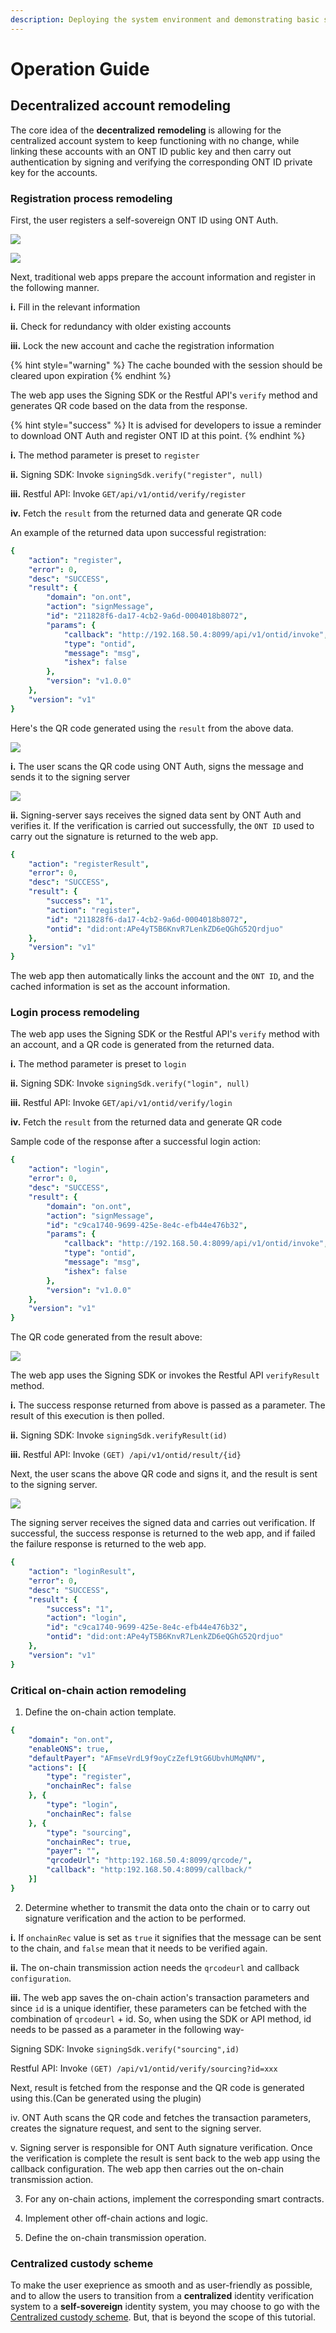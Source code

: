 ```yaml
---
description: Deploying the system environment and demonstrating basic scenarios
---
```


# Operation Guide

## Decentralized account remodeling

The core idea of the **decentralized** **remodeling** is allowing for the centralized account system to keep functioning with no change, while linking these accounts with an ONT ID public key and then carry out authentication by signing and verifying the corresponding ONT ID private key for the accounts.

### Registration process remodeling

First, the user registers a self-sovereign ONT ID using ONT Auth.

![](.gitbook/assets/register1.jpg)

![](.gitbook/assets/register2.jpg)

Next, traditional web apps prepare the account information and register in the following manner.

  **i.** Fill in the relevant information

**ii.** Check for redundancy with older existing accounts

**iii.** Lock the new account and cache the registration information

{% hint style="warning" %}
The cache bounded with the session should be cleared upon expiration
{% endhint %}

The web app uses the Signing SDK or the Restful API's `verify` method and generates QR code based on the data from the response.

{% hint style="success" %}
It is advised for developers to issue a reminder to download ONT Auth and register ONT ID at this point.
{% endhint %}

**i.** The method parameter is preset to `register`

**ii.** Signing SDK: Invoke `signingSdk.verify("register", null)`

**iii.** Restful API: Invoke `GET/api/v1/ontid/verify/register`

**iv.** Fetch the `result` from the returned data and generate QR code

An example of the returned data upon successful registration:

```yaml
{
    "action": "register",
    "error": 0,
    "desc": "SUCCESS",
    "result": {
        "domain": "on.ont",
        "action": "signMessage",
        "id": "211828f6-da17-4cb2-9a6d-0004018b8072",
        "params": {
            "callback": "http://192.168.50.4:8099/api/v1/ontid/invoke",
            "type": "ontid",
            "message": "msg",
            "ishex": false
        },
        "version": "v1.0.0"
    },
    "version": "v1"
}
```

Here's the QR code generated using the `result` from the above data.

![](.gitbook/assets/qrcode1.jpg)

**i.** The user scans the QR code using ONT Auth, signs the message and sends it to the signing server

![](.gitbook/assets/scanregister.jpg)

**ii.** Signing-server says receives the signed data sent by ONT Auth  and verifies it. If the verification is carried out successfully, the `ONT ID` used to carry out the signature is returned to the web app.

```yaml
{
    "action": "registerResult",
    "error": 0,
    "desc": "SUCCESS",
    "result": {
        "success": "1",
        "action": "register",
        "id": "211828f6-da17-4cb2-9a6d-0004018b8072",
        "ontid": "did:ont:APe4yT5B6KnvR7LenkZD6eQGhG52Qrdjuo"
    },
    "version": "v1"
}
```

The web app then automatically links the account and the `ONT ID`, and the cached information is set as the account information.

### Login process remodeling

The web app uses the Signing SDK or the Restful API's `verify` method with an account, and a QR code is generated from the returned data. 

**i.** The method parameter is preset to `login`

**ii.** Signing SDK: Invoke `signingSdk.verify("login", null)`

**iii.** Restful API: Invoke `GET/api/v1/ontid/verify/login`

**iv.** Fetch the `result` from the returned data and generate QR code

Sample code of the response after a successful login action:

```yaml
{
    "action": "login",
    "error": 0,
    "desc": "SUCCESS",
    "result": {
        "domain": "on.ont",
        "action": "signMessage",
        "id": "c9ca1740-9699-425e-8e4c-efb44e476b32",
        "params": {
            "callback": "http://192.168.50.4:8099/api/v1/ontid/invoke",
            "type": "ontid",
            "message": "msg",
            "ishex": false
        },
        "version": "v1.0.0"
    },
    "version": "v1"
}
```

The QR code generated from the result above:

![](.gitbook/assets/qrcode2.jpg)

The web app uses the Signing SDK or invokes the Restful API `verifyResult` method. 

**i.** The success response returned from above is passed as a parameter. The result of this execution is then polled.

**ii.** Signing SDK: Invoke `signingSdk.verifyResult(id)`

**iii.** Restful API: Invoke `(GET) /api/v1/ontid/result/{id}`

Next, the user scans the above QR code and signs it, and the result is sent to the signing server.

![](.gitbook/assets/scanlogin.jpg)

The signing server receives the signed data and carries out verification. If successful, the success response is returned to the web app, and if failed the failure response is returned to the web app.

```yaml
{
    "action": "loginResult",
    "error": 0,
    "desc": "SUCCESS",
    "result": {
        "success": "1",
        "action": "login",
        "id": "c9ca1740-9699-425e-8e4c-efb44e476b32",
        "ontid": "did:ont:APe4yT5B6KnvR7LenkZD6eQGhG52Qrdjuo"
    },
    "version": "v1"
}
```

### Critical on-chain action remodeling

1. Define the on-chain action template.

```yaml
{
	"domain": "on.ont",
	"enableONS": true,
	"defaultPayer": "AFmseVrdL9f9oyCzZefL9tG6UbvhUMqNMV",
	"actions": [{
		"type": "register",
		"onchainRec": false
	}, {
		"type": "login",
		"onchainRec": false
	}, {
		"type": "sourcing",
		"onchainRec": true,
		"payer": "",
		"qrcodeUrl": "http:192.168.50.4:8099/qrcode/",
		"callback": "http:192.168.50.4:8099/callback/"
	}]
}
```

2. Determine whether to transmit the data onto the chain or to carry out signature verification and the action to be performed.

**i.** If `onchainRec` value is set as `true` it signifies that the message can be sent to the chain, and `false` mean that it needs to be verified again.

**ii.** The on-chain transmission action needs the `qrcodeurl` and callback `configuration`.

**iii.** The web app saves the on-chain action's transaction parameters and since `id` is a unique identifier, these parameters can be fetched with the combination of `qrcodeurl` + id. So, when using the SDK or API method, id needs to be passed as a parameter in the following way-

Signing SDK: Invoke `signingSdk.verify("sourcing",id)`

Restful API: Invoke `(GET) /api/v1/ontid/verify/sourcing?id=xxx`

Next, result is fetched from the response and the QR code is generated using this.\(Can be generated using the plugin\)

iv. ONT Auth scans the QR code and fetches the transaction parameters, creates the signature request, and sent to the signing server.

v. Signing server is responsible for ONT Auth signature verification. Once the verification is complete the result is sent back to the web app using the callback configuration. The web app then carries out the on-chain transmission action.

3. For any on-chain actions, implement the corresponding smart contracts.

4. Implement other off-chain actions and logic.

5. Define the on-chain transmission operation.

### Centralized custody scheme

To make the user exeprience as smooth and as user-friendly as possible, and to allow the users to transition from a **centralized** identity verification system to a **self-sovereign** identity system, you may choose to go with the [Centralized custody scheme](https://github.com/leej1012/ONTID-course/blob/master/ontid-course.md#cent-id). But, that is beyond the scope of this tutorial.

### 



